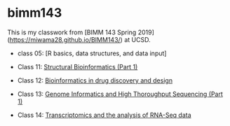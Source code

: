 # bimm143

This is my classwork from [BIMM 143 Spring 2019] (https://miwama28.github.io/BIMM143/) at UCSD.

- class 05: [R basics, data structures, and data input]

- Class 11: [Structural Bioinformatics (Part 1)](https://github.com/miwama28/BIMM143/blob/master/class11.md)
- Class 12: [Bioinformatics in drug discovery and design](https://github.com/miwama28/BIMM143/blob/master/class12.md)
- Class 13: [Genome Informatics and High Thoroughput Sequencing (Part 1)](https://github.com/miwama28/BIMM143/blob/master/class13.md)
- Class 14: [Transcriptomics and the analysis of RNA-Seq data](https://github.com/miwama28/BIMM143/blob/master/class14.md)

